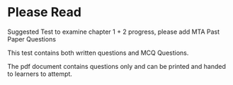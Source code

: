 # Please Read

Suggested Test to examine chapter 1 + 2 progress, please add MTA Past Paper Questions

This test contains both written questions and MCQ Questions.

The pdf document contains questions only and can be printed and handed to learners to attempt.
